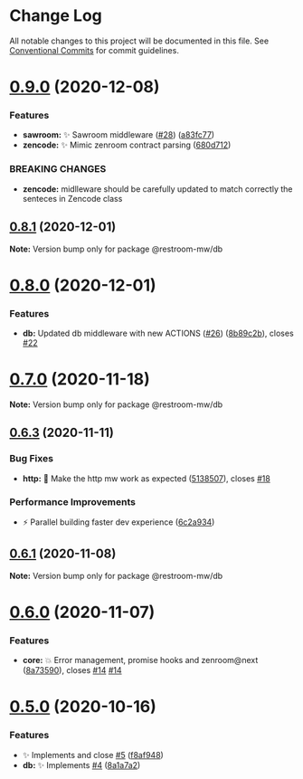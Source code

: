 # Change Log

All notable changes to this project will be documented in this file.
See [Conventional Commits](https://conventionalcommits.org) for commit guidelines.

# [0.9.0](https://github.com/puria/restroom-mw/compare/v0.8.1...v0.9.0) (2020-12-08)


### Features

* **sawroom:** ✨  Sawroom middleware ([#28](https://github.com/puria/restroom-mw/issues/28)) ([a83fc77](https://github.com/puria/restroom-mw/commit/a83fc77736a90fea535d763c1f7899e1748d6cea))
* **zencode:** ✨  Mimic zenroom contract parsing ([680d712](https://github.com/puria/restroom-mw/commit/680d71205cc1486fa05f12f637eceaadf0cb79c6))


### BREAKING CHANGES

* **zencode:** midlleware should be carefully updated to match correctly the senteces in Zencode class





## [0.8.1](https://github.com/puria/restroom-mw/compare/v0.8.0...v0.8.1) (2020-12-01)

**Note:** Version bump only for package @restroom-mw/db





# [0.8.0](https://github.com/puria/restroom-mw/compare/v0.7.1...v0.8.0) (2020-12-01)


### Features

* **db:** Updated db middleware with new ACTIONS ([#26](https://github.com/puria/restroom-mw/issues/26)) ([8b89c2b](https://github.com/puria/restroom-mw/commit/8b89c2bc24606ab6d26de735547d35a750bf8c3f)), closes [#22](https://github.com/puria/restroom-mw/issues/22)





# [0.7.0](https://github.com/puria/restroom-mw/compare/v0.6.3...v0.7.0) (2020-11-18)

**Note:** Version bump only for package @restroom-mw/db





## [0.6.3](https://github.com/puria/restroom-mw/compare/v0.6.2...v0.6.3) (2020-11-11)


### Bug Fixes

* **http:** 🐛  Make the http mw work as expected ([5138507](https://github.com/puria/restroom-mw/commit/5138507b1c8c08703ebbb7d6db76b9d45c64a814)), closes [#18](https://github.com/puria/restroom-mw/issues/18)


### Performance Improvements

* ⚡️  Parallel building faster dev experience ([6c2a934](https://github.com/puria/restroom-mw/commit/6c2a934aba83fc88c888078f183105d0531243fe))





## [0.6.1](https://github.com/puria/restroom-mw/compare/v0.6.0...v0.6.1) (2020-11-08)

**Note:** Version bump only for package @restroom-mw/db





# [0.6.0](https://github.com/puria/restroom-mw/compare/v0.5.0...v0.6.0) (2020-11-07)


### Features

* **core:** 💥  Error management, promise hooks and zenroom@next ([8a73590](https://github.com/puria/restroom-mw/commit/8a735900a8b7629bab45015a69ce82d3eee5ce09)), closes [#14](https://github.com/puria/restroom-mw/issues/14) [#14](https://github.com/puria/restroom-mw/issues/14)





# [0.5.0](https://github.com/puria/restroom-mw/compare/v0.4.5...v0.5.0) (2020-10-16)


### Features

* ✨ Implements and close [#5](https://github.com/puria/restroom-mw/issues/5) ([f8af948](https://github.com/puria/restroom-mw/commit/f8af9488d0719d50796f1c613b91c2d32cd0f3c8))
* **db:** ✨ Implements [#4](https://github.com/puria/restroom-mw/issues/4) ([8a1a7a2](https://github.com/puria/restroom-mw/commit/8a1a7a2dc40fc05e8b6ea13bf9bd614cda34e8f2))
